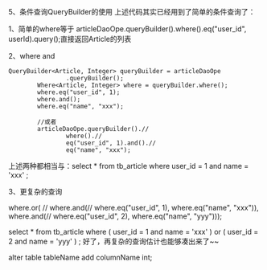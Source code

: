 5、条件查询QueryBuilder的使用
上述代码其实已经用到了简单的条件查询了： 

1、简单的where等于
articleDaoOpe.queryBuilder().where().eq("user_id", userId).query();直接返回Article的列表

2、where and 

	QueryBuilder<Article, Integer> queryBuilder = articleDaoOpe
					.queryBuilder();
			Where<Article, Integer> where = queryBuilder.where();
			where.eq("user_id", 1);
			where.and();
			where.eq("name", "xxx");

			//或者
			articleDaoOpe.queryBuilder().//
					where().//
					eq("user_id", 1).and().//
					eq("name", "xxx");
					
					
上述两种都相当与：select * from tb_article where user_id = 1 and name = 'xxx' ; 

3、更复杂的查询

where.or(
					//
					where.and(//
							where.eq("user_id", 1), where.eq("name", "xxx")),
					where.and(//
							where.eq("user_id", 2), where.eq("name", "yyy")));
							
							
select * from tb_article where ( user_id = 1 and name = 'xxx' )  or ( user_id = 2 and name = 'yyy' )  ;
好了，再复杂的查询估计也能够凑出来了~~


alter table tableName add columnName int;
